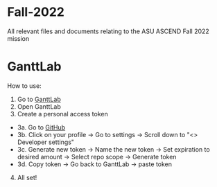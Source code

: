 # Fall-2022
All relevant files and documents relating to the ASU ASCEND Fall 2022 mission


# GanttLab
How to use:
1. Go to [GanttLab](https://www.ganttlab.com/)
2. Open GanttLab
3. Create a personal access token
  - 3a. Go to [GitHub](https://github.com/)
  - 3b. Click on your profile -> Go to settings -> Scroll down to "<> Developer settings"
  - 3c. Generate new token -> Name the new token -> Set expiration to desired amount -> Select repo scope -> Generate token
  - 3d. Copy token -> Go back to GanttLab -> paste token
4. All set!
